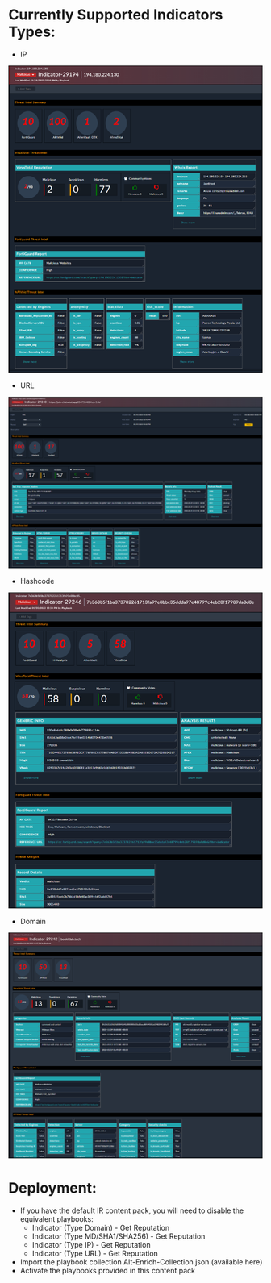 # Currently Supported Indicators Types:

- IP

![](media/ip_indicator.png)

- URL

![](media/url_indicator.png)

- Hashcode

![](media/hash_indicator.png)

- Domain

![](media/domain_indicator.png)

# Deployment:

- If you have the default IR content pack, you will need to disable the equivalent playbooks:
    - Indicator (Type Domain) - Get Reputation
    - Indicator (Type MD/SHA1/SHA256) - Get Reputation
    - Indicator (Type IP) - Get Reputation
    - Indicator (Type URL) - Get Reputation
- Import the playbook collection Alt-Enrich-Collection.json (available here)
- Activate the playbooks provided in this content pack
